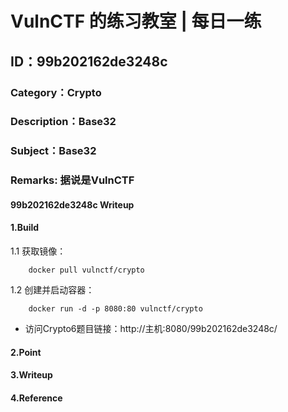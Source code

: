 # VulnCTF 的练习教室 | 每日一练
## ID：99b202162de3248c
### Category：Crypto
### Description：Base32
### Subject：Base32
### Remarks: 据说是VulnCTF

#### 99b202162de3248c Writeup

#### 1.Build

1.1 获取镜像：

```
    docker pull vulnctf/crypto
```

1.2 创建并启动容器：

```
    docker run -d -p 8080:80 vulnctf/crypto
```

* 访问Crypto6题目链接：http://主机:8080/99b202162de3248c/


#### 2.Point


#### 3.Writeup


#### 4.Reference


 